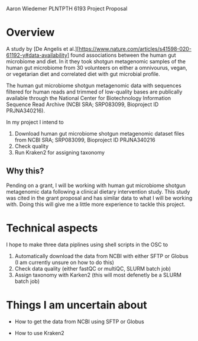 
Aaron Wiedemer
PLNTPTH 6193 
Project Proposal

# Overview

A study by [De Angelis et al.][https://www.nature.com/articles/s41598-020-61192-y#data-availability] found associations between the human gut microbiome and diet. In it they took shotgun metagenomic samples of the human gut microbiome from 30 volunteers on either a omnivourus, vegan, or vegetarian diet and correlated diet with gut microbial profile. 

The human gut microbiome shotgun metagenomic data with sequences filtered for human reads and trimmed of low-quality bases are publically available through the National Center for Biotechnology Information Sequence Read Archive (NCBI SRA; SRP083099, Bioproject ID PRJNA340216).

In my project I intend to 

1. Download human gut microbiome shotgun metagenomic dataset files from NCBI SRA; SRP083099, Bioproject ID PRJNA340216
2. Check quality 
3. Run Kraken2 for assigning taxonomy

## Why this?

Pending on a grant, I will be working with human gut microbiome shotgun metagenomic data following a clinical dietary intervention study. This study was cited in the grant proposal and has similar data to what I will be working with. Doing this will give me a little more experience to tackle this project.

# Technical aspects

I hope to make three data piplines using shell scripts in the OSC to

1. Automatically download the data from NCBI with either SFTP or Globus (I am currently unsure on how to do this)
2. Check data quality (either fastQC or multiQC, SLURM batch job)
2. Assign taxonomy with Karken2 (this will most defenetly be a SLURM batch job)

# Things I am uncertain about

- How to get the data from NCBI using SFTP or Globus

- How to use Kraken2
